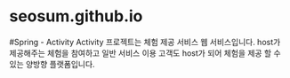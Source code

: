 # seosum.github.io
#Spring - Activity Activity 프로젝트는 체험 제공 서비스 웹 서비스입니다. host가 제공해주는 체험을 참여하고 일반 서비스 이용 고객도 host가 되어 체험을 제공 할 수 있는 양방향 플랫폼입니다.
